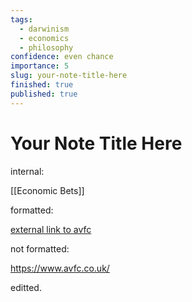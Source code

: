 ```yaml
---
tags:
  - darwinism
  - economics
  - philosophy
confidence: even chance
importance: 5
slug: your-note-title-here
finished: true
published: true
---
```

# Your Note Title Here

internal:

[[Economic Bets]]

formatted:  

[external link to avfc](https://www.avfc.co.uk/)

not formatted:

https://www.avfc.co.uk/ 

editted.